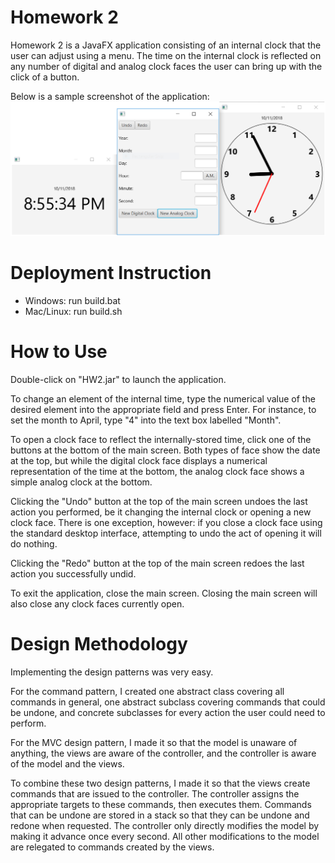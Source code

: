 # Homework 2
Homework 2 is a JavaFX application consisting of an internal clock that the user can adjust using a menu. The time on the internal clock is reflected on any number of digital and analog clock faces the user can bring up with the click of a button.

Below is a sample screenshot of the application:
![app](app.png)

# Deployment Instruction

- Windows: run build.bat
- Mac/Linux: run build.sh
# How to Use 
Double-click on "HW2.jar" to launch the application.

To change an element of the internal time, type the numerical value of the desired element into the appropriate field and press Enter. For instance, to set the month to April, type "4" into the text box labelled "Month".

To open a clock face to reflect the internally-stored time, click one of the buttons at the bottom of the main screen. Both types of face show the date at the top, but while the digital clock face displays a numerical representation of the time at the bottom, the analog clock face shows a simple analog clock at the bottom.

Clicking the "Undo" button at the top of the main screen undoes the last action you performed, be it changing the internal clock or opening a new clock face. There is one exception, however: if you close a clock face using the standard desktop interface, attempting to undo the act of opening it will do nothing.

Clicking the "Redo" button at the top of the main screen redoes the last action you successfully undid.

To exit the application, close the main screen. Closing the main screen will also close any clock faces currently open.

# Design Methodology
Implementing the design patterns was very easy.

For the command pattern, I created one abstract class covering all commands in general, one abstract subclass covering commands that could be undone, and concrete subclasses for every action the user could need to perform.

For the MVC design pattern, I made it so that the model is unaware of anything, the views are aware of the controller, and the controller is aware of the model and the views.

To combine these two design patterns, I made it so that the views create commands that are issued to the controller. The controller assigns the appropriate targets to these commands, then executes them. Commands that can be undone are stored in a stack so that they can be undone and redone when requested. The controller only directly modifies the model by making it advance once every second. All other modifications to the model are relegated to commands created by the views.
